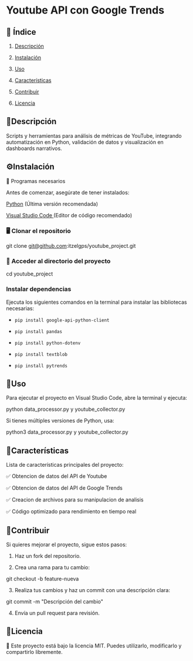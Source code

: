# Youtube API con Google Trends

## 📜 Índice

1. [Descripción](#descripción)

2. [Instalación](#️instalación)

3. [Uso](#uso)

4. [Características](#características)

5. [Contribuir](#contribuir)

6. [Licencia](#licencia)

## 📝Descripción

Scripts y herramientas para análisis de métricas de YouTube, integrando automatización en Python, validación de datos y visualización en dashboards narrativos.


## ⚙️Instalación

🔹 Programas necesarios

Antes de comenzar, asegúrate de tener instalados:

[Python](https://www.python.org/) (Última versión recomendada)

[Visual Studio Code ](https://code.visualstudio.com/) (Editor de código recomendado)

### 🖥 Clonar el repositorio

git clone git@github.com:itzelgps/youtube_project.git

### 📂 Acceder al directorio del proyecto

cd youtube_project

### Instalar dependencias

Ejecuta los siguientes comandos en la terminal para instalar las bibliotecas necesarias:

* `pip install google-api-python-client`

* `pip install pandas`

* `pip install python-dotenv`

* `pip install textblob`

* `pip install pytrends`

## 🚀Uso

Para ejecutar el proyecto en Visual Studio Code, abre la terminal y ejecuta:

python data_processor.py y youtube_collector.py

Si tienes múltiples versiones de Python, usa:

python3 data_processor.py y youtube_collector.py

## 🌟Características

Lista de características principales del proyecto:

✅ Obtencion de datos del API de Youtube

✅ Obtencion de datos del API de Google Trends

✅ Creacion de archivos para su manipulacion de analisis

✅ Código optimizado para rendimiento en tiempo real

## 🤝Contribuir

Si quieres mejorar el proyecto, sigue estos pasos:

1. Haz un fork del repositorio.

2. Crea una rama para tu cambio:

git checkout -b feature-nueva

3. Realiza tus cambios y haz un commit con una descripción clara:

git commit -m "Descripción del cambio"

4. Envía un pull request para revisión.

## 📜Licencia

📌 Este proyecto está bajo la licencia MIT. Puedes utilizarlo, modificarlo y compartirlo libremente.
